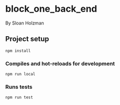 # block_one_back_end
By Sloan Holzman

## Project setup
```
npm install
```

### Compiles and hot-reloads for development
```
npm run local
```

### Runs tests
```
npm run test
```
